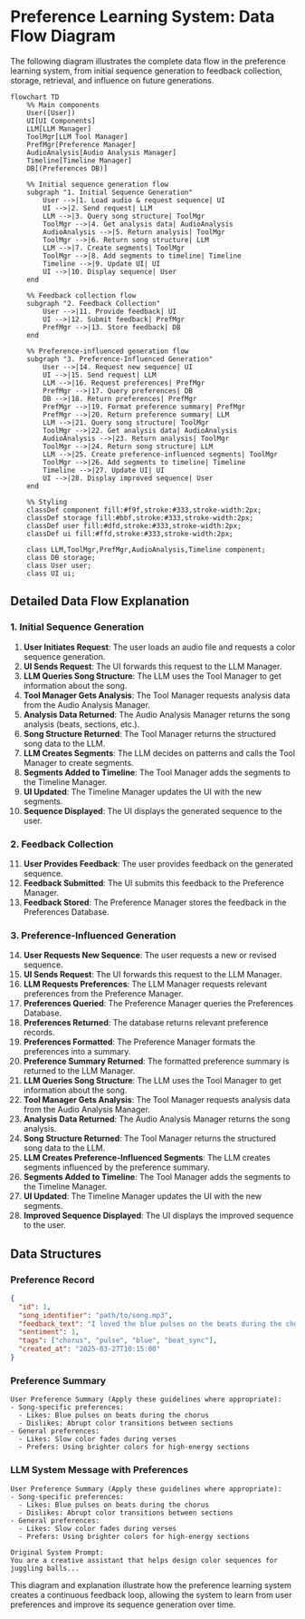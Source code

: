 # Preference Learning System: Data Flow Diagram

The following diagram illustrates the complete data flow in the preference learning system, from initial sequence generation to feedback collection, storage, retrieval, and influence on future generations.

```mermaid
flowchart TD
    %% Main components
    User([User])
    UI[UI Components]
    LLM[LLM Manager]
    ToolMgr[LLM Tool Manager]
    PrefMgr[Preference Manager]
    AudioAnalysis[Audio Analysis Manager]
    Timeline[Timeline Manager]
    DB[(Preferences DB)]
    
    %% Initial sequence generation flow
    subgraph "1. Initial Sequence Generation"
        User -->|1. Load audio & request sequence| UI
        UI -->|2. Send request| LLM
        LLM -->|3. Query song structure| ToolMgr
        ToolMgr -->|4. Get analysis data| AudioAnalysis
        AudioAnalysis -->|5. Return analysis| ToolMgr
        ToolMgr -->|6. Return song structure| LLM
        LLM -->|7. Create segments| ToolMgr
        ToolMgr -->|8. Add segments to timeline| Timeline
        Timeline -->|9. Update UI| UI
        UI -->|10. Display sequence| User
    end
    
    %% Feedback collection flow
    subgraph "2. Feedback Collection"
        User -->|11. Provide feedback| UI
        UI -->|12. Submit feedback| PrefMgr
        PrefMgr -->|13. Store feedback| DB
    end
    
    %% Preference-influenced generation flow
    subgraph "3. Preference-Influenced Generation"
        User -->|14. Request new sequence| UI
        UI -->|15. Send request| LLM
        LLM -->|16. Request preferences| PrefMgr
        PrefMgr -->|17. Query preferences| DB
        DB -->|18. Return preferences| PrefMgr
        PrefMgr -->|19. Format preference summary| PrefMgr
        PrefMgr -->|20. Return preference summary| LLM
        LLM -->|21. Query song structure| ToolMgr
        ToolMgr -->|22. Get analysis data| AudioAnalysis
        AudioAnalysis -->|23. Return analysis| ToolMgr
        ToolMgr -->|24. Return song structure| LLM
        LLM -->|25. Create preference-influenced segments| ToolMgr
        ToolMgr -->|26. Add segments to timeline| Timeline
        Timeline -->|27. Update UI| UI
        UI -->|28. Display improved sequence| User
    end
    
    %% Styling
    classDef component fill:#f9f,stroke:#333,stroke-width:2px;
    classDef storage fill:#bbf,stroke:#333,stroke-width:2px;
    classDef user fill:#dfd,stroke:#333,stroke-width:2px;
    classDef ui fill:#ffd,stroke:#333,stroke-width:2px;
    
    class LLM,ToolMgr,PrefMgr,AudioAnalysis,Timeline component;
    class DB storage;
    class User user;
    class UI ui;
```

## Detailed Data Flow Explanation

### 1. Initial Sequence Generation

1. **User Initiates Request**: The user loads an audio file and requests a color sequence generation.
2. **UI Sends Request**: The UI forwards this request to the LLM Manager.
3. **LLM Queries Song Structure**: The LLM uses the Tool Manager to get information about the song.
4. **Tool Manager Gets Analysis**: The Tool Manager requests analysis data from the Audio Analysis Manager.
5. **Analysis Data Returned**: The Audio Analysis Manager returns the song analysis (beats, sections, etc.).
6. **Song Structure Returned**: The Tool Manager returns the structured song data to the LLM.
7. **LLM Creates Segments**: The LLM decides on patterns and calls the Tool Manager to create segments.
8. **Segments Added to Timeline**: The Tool Manager adds the segments to the Timeline Manager.
9. **UI Updated**: The Timeline Manager updates the UI with the new segments.
10. **Sequence Displayed**: The UI displays the generated sequence to the user.

### 2. Feedback Collection

11. **User Provides Feedback**: The user provides feedback on the generated sequence.
12. **Feedback Submitted**: The UI submits this feedback to the Preference Manager.
13. **Feedback Stored**: The Preference Manager stores the feedback in the Preferences Database.

### 3. Preference-Influenced Generation

14. **User Requests New Sequence**: The user requests a new or revised sequence.
15. **UI Sends Request**: The UI forwards this request to the LLM Manager.
16. **LLM Requests Preferences**: The LLM Manager requests relevant preferences from the Preference Manager.
17. **Preferences Queried**: The Preference Manager queries the Preferences Database.
18. **Preferences Returned**: The database returns relevant preference records.
19. **Preferences Formatted**: The Preference Manager formats the preferences into a summary.
20. **Preference Summary Returned**: The formatted preference summary is returned to the LLM Manager.
21. **LLM Queries Song Structure**: The LLM uses the Tool Manager to get information about the song.
22. **Tool Manager Gets Analysis**: The Tool Manager requests analysis data from the Audio Analysis Manager.
23. **Analysis Data Returned**: The Audio Analysis Manager returns the song analysis.
24. **Song Structure Returned**: The Tool Manager returns the structured song data to the LLM.
25. **LLM Creates Preference-Influenced Segments**: The LLM creates segments influenced by the preference summary.
26. **Segments Added to Timeline**: The Tool Manager adds the segments to the Timeline Manager.
27. **UI Updated**: The Timeline Manager updates the UI with the new segments.
28. **Improved Sequence Displayed**: The UI displays the improved sequence to the user.

## Data Structures

### Preference Record

```json
{
  "id": 1,
  "song_identifier": "path/to/song.mp3",
  "feedback_text": "I loved the blue pulses on the beats during the chorus",
  "sentiment": 1,
  "tags": ["chorus", "pulse", "blue", "beat_sync"],
  "created_at": "2025-03-27T10:15:00"
}
```

### Preference Summary

```
User Preference Summary (Apply these guidelines where appropriate):
- Song-specific preferences:
  - Likes: Blue pulses on beats during the chorus
  - Dislikes: Abrupt color transitions between sections
- General preferences:
  - Likes: Slow color fades during verses
  - Prefers: Using brighter colors for high-energy sections
```

### LLM System Message with Preferences

```
User Preference Summary (Apply these guidelines where appropriate):
- Song-specific preferences:
  - Likes: Blue pulses on beats during the chorus
  - Dislikes: Abrupt color transitions between sections
- General preferences:
  - Likes: Slow color fades during verses
  - Prefers: Using brighter colors for high-energy sections

Original System Prompt:
You are a creative assistant that helps design color sequences for juggling balls...
```

This diagram and explanation illustrate how the preference learning system creates a continuous feedback loop, allowing the system to learn from user preferences and improve its sequence generation over time.